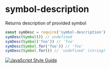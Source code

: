 # symbol-description

Returns description of provided symbol

```js
const symDesc = require('symbol-description')
symDesc(Symbol()) // undefined
symDesc(Symbol('foo')) // 'foo'
symDesc(Symbol.for('foo')) // 'foo'
symDesc(Symbol.for()) // 'undefined' (string)
```

[![JavaScript Style Guide](https://cdn.rawgit.com/feross/standard/master/badge.svg)](https://github.com/feross/standard)
